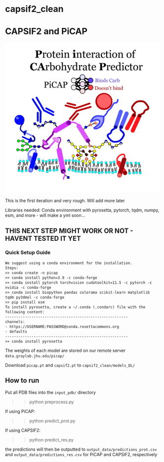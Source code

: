 # capsif2_clean
# CAPSIF2 and PiCAP #

![PiCAP](./picap_visual_abstract.jpg)

This is the first iteration and very rough. Will add more later

Libraries needed:
Conda environment with pyrosetta, pytorch, tqdm, numpy, esm, and more - will make a yml soon...


## THIS NEXT STEP MIGHT WORK OR NOT - HAVENT TESTED IT YET ##
### Quick Setup Guide ###
```
We suggest using a conda environment for the installation.
Steps:
>> conda create -n picap
>> conda install python=3.9 -c conda-forge
>> conda install pytorch torchvision cudatoolkit=11.5 -c pytorch -c nvidia -c conda-forge
>> conda install biopython pandas colorama scikit-learn matplotlib tqdm py3dmol -c conda-forge
>> pip install esm
To install pyrosetta, create a ~/.conda (.condarc) file with the following content:
--------------------------------------------------------
channels:
- https://USERNAME:PASSWORD@conda.rosettacommons.org
- defaults
--------------------------------------------------------
>> conda install pyrosetta
```

The weights of each model are stored on our remote server `data.graylab.jhu.edu/picap/`

Download `picap.pt` and `capsif2.pt` to `capsif2_clean/models_DL/`


## How to run ##
Put all PDB files into the `input_pdb/` directory

>> python preprocess.py

If using PiCAP:
>> python predict_prot.py

If using CAPSIF2:
>> python predict_res.py

the predictions will then be outputted to `output_data/predictions_prot.csv` and `output_data/predictions_res.csv` for PiCAP and CAPSIF2, respectively